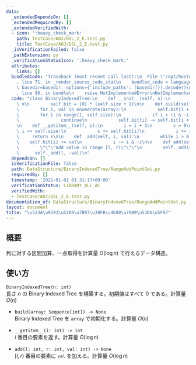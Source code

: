 ```yaml
---
data:
  _extendedDependsOn: []
  _extendedRequiredBy: []
  _extendedVerifiedWith:
  - icon: ':heavy_check_mark:'
    path: TestCase/AOJ/DSL_2_E.test.py
    title: TestCase/AOJ/DSL_2_E.test.py
  _isVerificationFailed: false
  _pathExtension: py
  _verificationStatusIcon: ':heavy_check_mark:'
  attributes:
    links: []
  bundledCode: "Traceback (most recent call last):\n  File \"/opt/hostedtoolcache/Python/3.10.1/x64/lib/python3.10/site-packages/onlinejudge_verify/documentation/build.py\"\
    , line 71, in _render_source_code_stat\n    bundled_code = language.bundle(stat.path,\
    \ basedir=basedir, options={'include_paths': [basedir]}).decode()\n  File \"/opt/hostedtoolcache/Python/3.10.1/x64/lib/python3.10/site-packages/onlinejudge_verify/languages/python.py\"\
    , line 96, in bundle\n    raise NotImplementedError\nNotImplementedError\n"
  code: "class BinaryIndexedTree:\n    def __init__(self, n):\n        self.size =\
    \ n\n        self.bit = [0] * (self.size + 1)\n\n    def build(self, array):\n\
    \        for i, val in enumerate(array):\n            self.bit[i + 1] = val\n\
    \        for i in range(1, self.size):\n            if i + (i & -i) > self.size:\n\
    \                continue\n            self.bit[i] -= self.bit[i + (i & -i)]\n\
    \n    def __getitem__(self, i):\n        i = i + 1\n        s = 0\n        while\
    \ i <= self.size:\n            s += self.bit[i]\n            i += i & -i\n   \
    \     return s\n\n    def _add(self, i, val):\n        while i > 0:\n        \
    \    self.bit[i] += val\n            i -= i & -i\n\n    def add(self, l, r, val):\n\
    \        \"\"\"add value in range [l, r)\"\"\"\n        self._add(r, val)\n  \
    \      self._add(l, -val)\n"
  dependsOn: []
  isVerificationFile: false
  path: DataStructure/BinaryIndexedTree/RangeAddPointGet.py
  requiredBy: []
  timestamp: '2021-01-02 01:31:17+09:00'
  verificationStatus: LIBRARY_ALL_AC
  verifiedWith:
  - TestCase/AOJ/DSL_2_E.test.py
documentation_of: DataStructure/BinaryIndexedTree/RangeAddPointGet.py
layout: document
title: "\u533A\u9593\u52A0\u7B97\u30FB\u4E00\u70B9\u53D6\u5F97"
---
```


## 概要
列に対する区間加算、一点取得を計算量 $O(\log n)$ で行えるデータ構造。

## 使い方
`BinaryIndexedTree(n: int)`  
長さ $n$ の Binary Indexed Tree を構築する。初期値はすべて $0$ である。計算量 $O(n)$

- `build(array: Sequence[int]) -> None`  
Binary Indexed Tree を `array` で初期化する。計算量 $O(n)$

- `__getitem__(i: int) -> int`  
$i$ 番目の要素を返す。計算量 $O(\log n)$

- `add(l: int, r: int, val: int) -> None`  
$\lbrack l, r)$ 番目の要素に `val` を加える。計算量 $O(\log n)$

